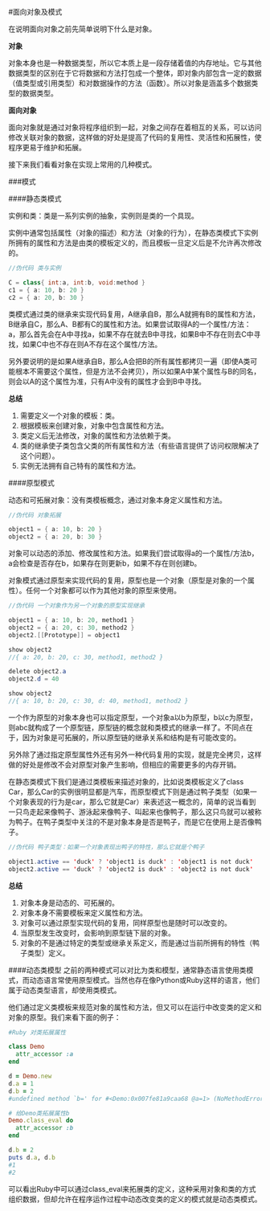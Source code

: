 #面向对象及模式

在说明面向对象之前先简单说明下什么是对象。

**对象**

对象本身也是一种数据类型，所以它本质上是一段存储着值的内存地址。它与其他数据类型的区别在于它将数据和方法打包成一个整体，即对象内部包含一定的数据（值类型或引用类型）和对数据操作的方法（函数）。所以对象是涵盖多个数据类型的数据类型。

**面向对象**

面向对象就是通过对象将程序组织到一起，对象之间存在着相互的关系，可以访问修改关联对象的数据，这样做的好处是提高了代码的复用性、灵活性和拓展性，使程序更易于维护和拓展。

接下来我们看看对象在实现上常用的几种模式。

###模式

####静态类模式

实例和类：类是一系列实例的抽象，实例则是类的一个具现。

实例中通常包括属性（对象的描述）和方法（对象的行为），在静态类模式下实例所拥有的属性和方法是由类的模板定义的，而且模板一旦定义后是不允许再次修改的。

```Java
//伪代码 类与实例

C = class{ int:a, int:b, void:method }
c1 = { a: 10, b: 20 }
c2 = { a: 20, b: 30 }
```
类模式通过类的继承来实现代码复用，A继承自B，那么A就拥有B的属性和方法，B继承自C，那么A、B都有C的属性和方法。如果尝试取得A的一个属性/方法：a，那么首先会在A中寻找a，如果不存在就去B中寻找，如果B中不存在则去C中寻找，如果C中也不存在则A不存在这个属性/方法。

另外要说明的是如果A继承自B，那么A会把B的所有属性都拷贝一遍（即使A类可能根本不需要这个属性，但是方法不会拷贝），所以如果A中某个属性与B的同名，则会以A的这个属性为准，只有A中没有的属性才会到B中寻找。

**总结**

1. 需要定义一个对象的模板：类。
2. 根据模板来创建对象，对象中包含属性和方法。
3. 类定义后无法修改，对象的属性和方法依赖于类。
4. 类的继承使子类包含父类的所有属性和方法（有些语言提供了访问权限解决了这个问题）。
5. 实例无法拥有自己特有的属性和方法。


####原型模式

动态和可拓展对象：没有类模板概念，通过对象本身定义属性和方法。

```Java
//伪代码 对象拓展

object1 = { a: 10, b: 20 }
object2 = { a: 20, b: 30 }
```

对象可以动态的添加、修改属性和方法。如果我们尝试取得a的一个属性/方法b，a会检查是否存在b，如果存在则更新b，如果不存在则创建b。

对象模式通过原型来实现代码的复用，原型也是一个对象（原型是对象的一个属性）。任何一个对象都可以作为其他对象的原型来使用。
```Java
//伪代码 一个对象作为另一个对象的原型实现继承

object1 = { a: 10, b: 20, method1 }
object2 = { a: 20, c: 30, method2 }
object2.[[Prototype]] = object1

show object2    
//{ a: 20, b: 20, c: 30, method1, method2 }

delete object2.a
object2.d = 40

show object2
//{ a: 10, b: 20, c: 30, d: 40, method1, method2 }
```
一个作为原型的对象本身也可以指定原型，一个对象a以b为原型，b以c为原型，则abc就构成了一个原型链，原型链的概念就和类模式的继承一样了。不同点在于，因为对象是可拓展的，所以原型链的继承关系和结构是有可能改变的。

另外除了通过指定原型属性外还有另外一种代码复用的实现，就是完全拷贝，这样做的好处是修改不会对原型对象产生影响，但相应的需要更多的内存开销。

在静态类模式下我们是通过类模板来描述对象的，比如说类模板定义了class Car，那么Car的实例很明显都是汽车，而原型模式下则是通过鸭子类型（如果一个对象表现的行为是car，那么它就是Car）来表述这一概念的，简单的说当看到一只鸟走起来像鸭子、游泳起来像鸭子、叫起来也像鸭子，那么这只鸟就可以被称为鸭子。在鸭子类型中关注的不是对象本身是否是鸭子，而是它在使用上是否像鸭子。

```Java
//伪代码 鸭子类型：如果一个对象表现出鸭子的特性，那么它就是个鸭子

object1.active == 'duck' ? 'object1 is duck' : 'object1 is not duck'
object2.active == 'duck' ? 'object2 is duck' : 'object2 is not duck'
```
**总结**

1. 对象本身是动态的、可拓展的。
2. 对象本身不需要模板来定义属性和方法。
3. 对象可以通过原型实现代码的复用，同样原型也是随时可以改变的。
4. 当原型发生改变时，会影响到原型链下层的对象。
5. 对象的不是通过特定的类型或继承关系定义，而是通过当前所拥有的特性（鸭子类型）定义。


####动态类模型
之前的两种模式可以对比为类和模型，通常静态语言使用类模式，而动态语言常使用原型模式。当然也存在像Python或Ruby这样的语言，他们属于动态类型语言，却使用类模式。

他们通过定义类模板来规范对象的属性和方法，但又可以在运行中改变类的定义和对象的原型。我们来看下面的例子：

```ruby
#Ruby 对类拓展属性

class Demo
  attr_accessor :a
end

d = Demo.new
d.a = 1
d.b = 2
#undefined method `b=' for #<Demo:0x007fe81a9caa68 @a=1> (NoMethodError)

# 给Demo类拓展属性b
Demo.class_eval do
  attr_accessor :b
end

d.b = 2
puts d.a, d.b
#1
#2
```
可以看出Ruby中可以通过class_eval来拓展类的定义，这种采用对象和类的方式组织数据，但却允许在程序运作过程中动态改变类的定义的模式就是动态类模式。

